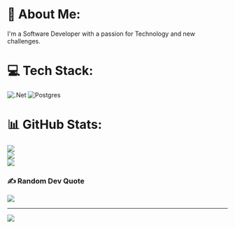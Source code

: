# 💫 About Me:
I'm a Software Developer with a passion for Technology and new challenges.


# 💻 Tech Stack:
![.Net](https://img.shields.io/badge/.NET-5C2D91?style=for-the-badge&logo=.net&logoColor=white) ![Postgres](https://img.shields.io/badge/postgres-%23316192.svg?style=for-the-badge&logo=postgresql&logoColor=white)
# 📊 GitHub Stats:
![](https://github-readme-stats.vercel.app/api?username=MizaelNeves&theme=dark&hide_border=false&include_all_commits=false&count_private=false)<br/>
![](https://github-readme-streak-stats.herokuapp.com/?user=MizaelNeves&theme=dark&hide_border=false)<br/>
![](https://github-readme-stats.vercel.app/api/top-langs/?username=MizaelNeves&theme=dark&hide_border=false&include_all_commits=false&count_private=false&layout=compact)

### ✍️ Random Dev Quote
![](https://quotes-github-readme.vercel.app/api?type=horizontal&theme=radical)

---
[![](https://visitcount.itsvg.in/api?id=MizaelNeves&icon=0&color=0)](https://visitcount.itsvg.in)

<!-- Proudly created with GPRM ( https://gprm.itsvg.in ) -->
